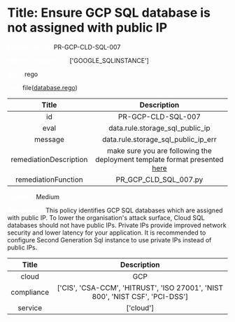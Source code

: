



# Title: Ensure GCP SQL database is not assigned with public IP


***<font color="white">Master Test Id:</font>*** PR-GCP-CLD-SQL-007

***<font color="white">Master Snapshot Id:</font>*** ['GOOGLE_SQLINSTANCE']

***<font color="white">type:</font>*** rego

***<font color="white">rule:</font>*** file([database.rego])  
  
  
  
  

|Title|Description|
| :---: | :---: |
|id|PR-GCP-CLD-SQL-007|
|eval|data.rule.storage_sql_public_ip|
|message|data.rule.storage_sql_public_ip_err|
|remediationDescription|make sure you are following the deployment template format presented <a href='https://cloud.google.com/sql/docs/mysql/admin-api/rest/v1beta4/instances' target='_blank'>here</a>|
|remediationFunction|PR_GCP_CLD_SQL_007.py|


***<font color="white">Severity:</font>*** Medium

***<font color="white">Description:</font>*** This policy identifies GCP SQL databases which are assigned with public IP.  To lower the organisation's attack surface, Cloud SQL databases should not have public IPs. Private IPs provide improved network security and lower latency for your application. It is recommended to configure Second Generation Sql instance to use private IPs instead of public IPs.  
  
  

|Title|Description|
| :---: | :---: |
|cloud|GCP|
|compliance|['CIS', 'CSA-CCM', 'HITRUST', 'ISO 27001', 'NIST 800', 'NIST CSF', 'PCI-DSS']|
|service|['cloud']|



[database.rego]: https://github.com/prancer-io/prancer-compliance-test/tree/master/google/cloud/database.rego

